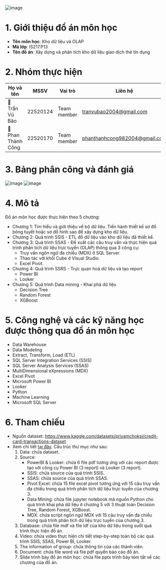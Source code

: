 <img src="https://github.com/user-attachments/assets/53862417-3274-4572-806e-1b14fb0e4a08" alt="image" style="display: block; margin: auto;">

# 1. Giới thiệu đồ án môn học

- **Tên môn học**: Kho dữ liệu và OLAP
- **Mã lớp**: IS217.P13
- **Tên đồ án**: Xây dựng và phân tích kho dữ liệu giao dịch thẻ tín dụng

# 2. Nhóm thực hiện

| Họ và tên          | MSSV     | Vai trò     | Liên hệ                     |
|--------------------|----------|-------------|-----------------------------|
|🌱  Trần Vũ Bão   | 22520124 | Team member | tranvubao2004@gmail.com          |
|🌱  Phan Thành Công       | 22520170 | Team member | phanthanhcong982004@gmail.com          |

# 3. Bảng phân công và đánh giá
![image](https://github.com/user-attachments/assets/69cf9dcb-5a52-48fa-9c4f-080f0772a235)
![image](https://github.com/user-attachments/assets/26bfe96c-4590-4936-878a-f2177ca05e7c)

# 4. Mô tả
Đồ án môn học được thực hiện theo 5 chương:
- Chương 1: Tìm hiểu và giới thiệu về bộ dữ liệu. Tiến hành thiết kế sơ đồ bông tuyết hoặc sơ đồ hình sao để xây dựng kho dữ liệu.
- Chương 2: Quá trình SSIS - ETL đổ dữ liệu vào kho dữ liệu đã thiết kế.
- Chương 3: Quá trình SSAS - Đề xuất các câu truy vấn và thực hiện quá trình phân tích dữ liệu trực tuyến (OLAP) thông qua 3 công cụ:
  - Truy vấn ngôn ngữ đa chiều (MDX) ở SQL Server.
  - Thao tác với khối Cube ở Visual Studio.
  - Excel Pivot.
- Chương 4: Quá trình SSRS - Trực quan hoá dữ liệu và tạo report
  - Power BI
  - Looker
- Chương 5: Quá trình Data mining - Khai phá dữ liệu
  - Decision Tree
  - Random Forest
  - XGBoost

# 5. Công nghệ và các kỹ năng học được thông qua đồ án môn học
- Data Warehouse
- Data Modeling
- Extract, Transform, Load (ETL)
- SQL Server Integration Services (SSIS)
- SQL Server Analysis Services (SSAS)
- MultiDimensional eXpressions (MDX)
- Excel Pivot
- Microsoft Power BI
- Looker
- Python
- Machine Learning
- Microsoft SQL Server

# 6. Tham chiếu
- Nguồn dataset: https://www.kaggle.com/datasets/priyamchoksi/credit-card-transactions-dataset
- Xem chi tiết [tại đây](https://drive.google.com/drive/folders/1uMrZ78hLpDvbqrB4dthKEhHFHsKbK5OV?usp=drive_link). Cấu trúc thư mục như sau:
    1. Data: chứa dataset.
    2. Source:
       - PowerBI & Looker: chứa 6 file pdf tương ứng với các report được tạo với công cụ Power BI (3 report) và Looker (3 report).
       - SSIS: chứa source của quá trình SSIS.
       - SSAS: chứa source của quá trình SSAS.
       - Pivot Excel: chứa 15 file excel pivot tương ứng với 15 câu truy vấn đa chiều trong quá trình phân tích dữ liệu trực tuyến của chương 3.
       - Data Mining: chứa file jupyter notebook mã nguồn Python cho quá trình khai phá dữ liệu ở chương 5 với 3 thuật toán Decision Tree, Random Forest, XGBoost.
       - MDX: chứa script ngôn ngữ MDX với 15 câu truy vấn đa chiều trong quá trình phân tích dữ liệu trực tuyến của chương 3.
    3. Database: chứa file mdf và file ldf của kho dữ liệu trong suốt quá trình thực hiện đồ án.
    4. Video: chứa video thực hiện chi tiết step-by-step toàn bộ các quá trình SSIS, SSAS, Power BI, Looker.
    5. The information of group: chứa thông tin của các thành viên.
    6. Document: chứa file word và file pdf quyển báo cáo đồ án.
    7. Slide trình bày đồ án môn học: chứa file pptx trình bày tóm tắt về các chương của đồ án.
